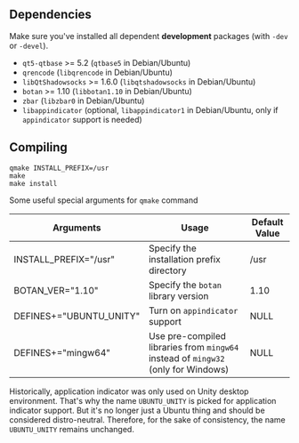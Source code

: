## Dependencies

Make sure you've installed all dependent **development** packages (with `-dev` or `-devel`).

- `qt5-qtbase` >= 5.2 (`qtbase5` in Debian/Ubuntu)
- `qrencode` (`libqrencode` in Debian/Ubuntu)
- `libQtShadowsocks` >= 1.6.0 (`libqtshadowsocks` in Debian/Ubuntu)
- `botan` >= 1.10 (`libbotan1.10` in Debian/Ubuntu)
- `zbar` (`libzbar0` in Debian/Ubuntu)
- `libappindicator` (optional, `libappindicator1` in Debian/Ubuntu, only if `appindicator` support is needed)

## Compiling

```
qmake INSTALL_PREFIX=/usr
make
make install
```

Some useful special arguments for `qmake` command

|Arguments|Usage|Default Value|
|---------|------|-------|
|INSTALL_PREFIX="/usr"|Specify the installation prefix directory|/usr|
|BOTAN_VER="1.10"|Specify the `botan` library version|1.10|
|DEFINES+="UBUNTU_UNITY"|Turn on `appindicator` support|NULL|
|DEFINES+="mingw64"|Use pre-compiled libraries from `mingw64` instead of `mingw32` (only for Windows)|NULL|

Historically, application indicator was only used on Unity desktop environment. That's why the name `UBUNTU_UNITY` is picked for application indicator support. But it's no longer just a Ubuntu thing and should be considered distro-neutral. Therefore, for the sake of consistency, the name `UBUNTU_UNITY` remains unchanged.